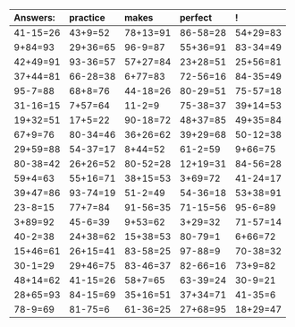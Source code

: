 | Answers: | practice | makes | perfect | ! |
| :--- | :--- | :--- | :--- | :--- |
| 41-15=26 | 43+9=52 | 78+13=91 | 86-58=28 | 54+29=83 | 
| 9+84=93 | 29+36=65 | 96-9=87 | 55+36=91 | 83-34=49 | 
| 42+49=91 | 93-36=57 | 57+27=84 | 23+28=51 | 25+56=81 | 
| 37+44=81 | 66-28=38 | 6+77=83 | 72-56=16 | 84-35=49 | 
| 95-7=88 | 68+8=76 | 44-18=26 | 80-29=51 | 75-57=18 | 
| 31-16=15 | 7+57=64 | 11-2=9 | 75-38=37 | 39+14=53 | 
| 19+32=51 | 17+5=22 | 90-18=72 | 48+37=85 | 49+35=84 | 
| 67+9=76 | 80-34=46 | 36+26=62 | 39+29=68 | 50-12=38 | 
| 29+59=88 | 54-37=17 | 8+44=52 | 61-2=59 | 9+66=75 | 
| 80-38=42 | 26+26=52 | 80-52=28 | 12+19=31 | 84-56=28 | 
| 59+4=63 | 55+16=71 | 38+15=53 | 3+69=72 | 41-24=17 | 
| 39+47=86 | 93-74=19 | 51-2=49 | 54-36=18 | 53+38=91 | 
| 23-8=15 | 77+7=84 | 91-56=35 | 71-15=56 | 95-6=89 | 
| 3+89=92 | 45-6=39 | 9+53=62 | 3+29=32 | 71-57=14 | 
| 40-2=38 | 24+38=62 | 15+38=53 | 80-79=1 | 6+66=72 | 
| 15+46=61 | 26+15=41 | 83-58=25 | 97-88=9 | 70-38=32 | 
| 30-1=29 | 29+46=75 | 83-46=37 | 82-66=16 | 73+9=82 | 
| 48+14=62 | 41-15=26 | 58+7=65 | 63-39=24 | 30-9=21 | 
| 28+65=93 | 84-15=69 | 35+16=51 | 37+34=71 | 41-35=6 | 
| 78-9=69 | 81-75=6 | 61-36=25 | 27+68=95 | 18+29=47 | 
